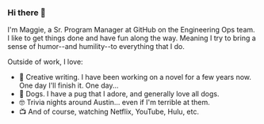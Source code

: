 ### Hi there 👋
I'm Maggie, a Sr. Program Manager at GitHub on the Engineering Ops team. I like to get things done and have fun along the way. Meaning I try to bring a sense of humor--and humility--to everything that I do. 

Outside of work, I love:
- 📝 Creative writing. I have been working on a novel for a few years now. One day I'll finish it. One day...
- 🐶 Dogs. I have a pug that I adore, and generally love all dogs. 
- 🤓 Trivia nights around Austin... even if I'm terrible at them. 
- 📺 And of course, watching Netflix, YouTube, Hulu, etc.
